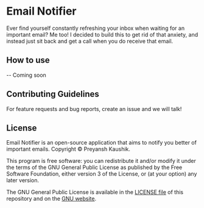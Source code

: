 # Email Notifier

Ever find yourself constantly refreshing your inbox when waiting for an important email? Me too! I decided to build this to get rid of that anxiety, and instead just sit back and get a call when you do receive that email. 

## How to use

-- Coming soon

## Contributing Guidelines

For feature requests and bug reports, create an issue and we will talk! 

## License 
Email Notifier is an open-source application that aims to notify you better of important emails. Copyright © Preyansh Kaushik. 

This program is free software: you can redistribute it and/or modify it under the terms of the GNU General Public License as published by the Free Software Foundation, either version 3 of the License, or (at your option) any later version.

The GNU General Public License is available in the  [LICENSE file](https://github.com/preyansh98/email-notifier/blob/master/LICENSE)  of this repository and on the  [GNU website](https://www.gnu.org/licenses/gpl-3.0.html).
